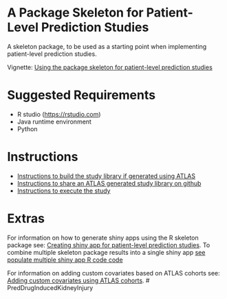 A Package Skeleton for Patient-Level Prediction Studies
========================================================

A skeleton package, to be used as a starting point when implementing patient-level prediction studies.

Vignette: [Using the package skeleton for patient-level prediction studies](https://raw.githubusercontent.com/OHDSI/PredDrugInducedKidneyInjury/master/inst/doc/UsingSkeletonPackage.pdf)

Suggested Requirements
===================
- R studio (https://rstudio.com)
- Java runtime environment
- Python

Instructions
========================================================

- [Instructions to build the study library if generated using ATLAS](STUDY-PACKAGE-BUILD.md)
- [Instructions to share an ATLAS generated study library on github](STUDY-PACKAGE-SHARE.md)
- [Instructions to execute the study ](STUDY-PACKAGE-EXECUTE.md)

Extras
========================================================

For information on how to generate shiny apps using the R skeleton package see: [Creating shiny app for patient-level prediction studies](https://raw.githubusercontent.com/OHDSI/PatientLevelPrediction/testcode/inst/doc/CreatingShinyApp.pdf).  To combine multiple skeleton package results into a single shiny app [see populate multiple shiny app R code code](https://github.com/OHDSI/PredDrugInducedKidneyInjury/blob/master/extras/populateMultipleShiny.R)

For information on adding custom covariates based on ATLAS cohorts see:  [Adding custom covariates using ATLAS cohorts](https://raw.githubusercontent.com/OHDSI/PredDrugInducedKidneyInjury/master/inst/doc/AddingCohortCovariates.pdf).
#   P r e d D r u g I n d u c e d K i d n e y I n j u r y  
 